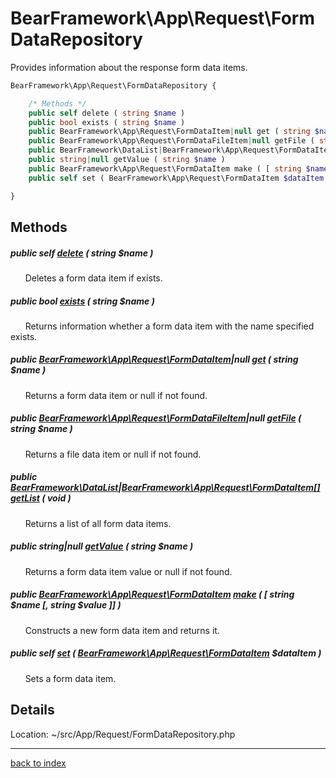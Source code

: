 # BearFramework\App\Request\FormDataRepository

Provides information about the response form data items.

```php
BearFramework\App\Request\FormDataRepository {

	/* Methods */
	public self delete ( string $name )
	public bool exists ( string $name )
	public BearFramework\App\Request\FormDataItem|null get ( string $name )
	public BearFramework\App\Request\FormDataFileItem|null getFile ( string $name )
	public BearFramework\DataList|BearFramework\App\Request\FormDataItem[] getList ( void )
	public string|null getValue ( string $name )
	public BearFramework\App\Request\FormDataItem make ( [ string $name [, string $value ]] )
	public self set ( BearFramework\App\Request\FormDataItem $dataItem )

}
```

## Methods

##### public self [delete](bearframework.app.request.formdatarepository.delete.method.md) ( string $name )

&nbsp;&nbsp;&nbsp;&nbsp;&nbsp;&nbsp;Deletes a form data item if exists.

##### public bool [exists](bearframework.app.request.formdatarepository.exists.method.md) ( string $name )

&nbsp;&nbsp;&nbsp;&nbsp;&nbsp;&nbsp;Returns information whether a form data item with the name specified exists.

##### public [BearFramework\App\Request\FormDataItem](bearframework.app.request.formdataitem.class.md)|null [get](bearframework.app.request.formdatarepository.get.method.md) ( string $name )

&nbsp;&nbsp;&nbsp;&nbsp;&nbsp;&nbsp;Returns a form data item or null if not found.

##### public [BearFramework\App\Request\FormDataFileItem](bearframework.app.request.formdatafileitem.class.md)|null [getFile](bearframework.app.request.formdatarepository.getfile.method.md) ( string $name )

&nbsp;&nbsp;&nbsp;&nbsp;&nbsp;&nbsp;Returns a file data item or null if not found.

##### public [BearFramework\DataList](bearframework.datalist.class.md)|[BearFramework\App\Request\FormDataItem[]](bearframework.app.request.formdataitem.class.md) [getList](bearframework.app.request.formdatarepository.getlist.method.md) ( void )

&nbsp;&nbsp;&nbsp;&nbsp;&nbsp;&nbsp;Returns a list of all form data items.

##### public string|null [getValue](bearframework.app.request.formdatarepository.getvalue.method.md) ( string $name )

&nbsp;&nbsp;&nbsp;&nbsp;&nbsp;&nbsp;Returns a form data item value or null if not found.

##### public [BearFramework\App\Request\FormDataItem](bearframework.app.request.formdataitem.class.md) [make](bearframework.app.request.formdatarepository.make.method.md) ( [ string $name [, string $value ]] )

&nbsp;&nbsp;&nbsp;&nbsp;&nbsp;&nbsp;Constructs a new form data item and returns it.

##### public self [set](bearframework.app.request.formdatarepository.set.method.md) ( [BearFramework\App\Request\FormDataItem](bearframework.app.request.formdataitem.class.md) $dataItem )

&nbsp;&nbsp;&nbsp;&nbsp;&nbsp;&nbsp;Sets a form data item.

## Details

Location: ~/src/App/Request/FormDataRepository.php

---

[back to index](index.md)

